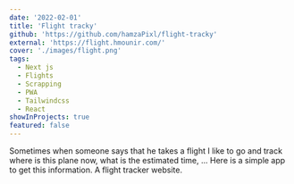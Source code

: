 ```yaml
---
date: '2022-02-01'
title: 'Flight tracky'
github: 'https://github.com/hamzaPixl/flight-tracky'
external: 'https://flight.hmounir.com/'
cover: './images/flight.png'
tags:
  - Next js
  - Flights
  - Scrapping
  - PWA
  - Tailwindcss
  - React
showInProjects: true
featured: false
---
```


Sometimes when someone says that he takes a flight I like to go and track where is this plane now, what is the estimated time, ...
Here is a simple app to get this information.
A flight tracker website.

